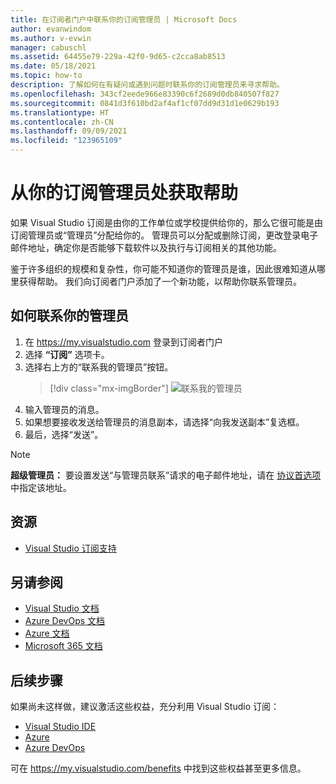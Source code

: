 ```yaml
---
title: 在订阅者门户中联系你的订阅管理员 | Microsoft Docs
author: evanwindom
ms.author: v-evwin
manager: cabuschl
ms.assetid: 64455e79-229a-42f0-9d65-c2cca8ab8513
ms.date: 05/18/2021
ms.topic: how-to
description: 了解如何在有疑问或遇到问题时联系你的订阅管理员来寻求帮助。
ms.openlocfilehash: 343cf2eede966e83390c6f2689d0db840507f827
ms.sourcegitcommit: 0841d3f610bd2af4af1cf07dd9d31d1e0629b193
ms.translationtype: HT
ms.contentlocale: zh-CN
ms.lasthandoff: 09/09/2021
ms.locfileid: "123965109"
---
```

# <a name="get-assistance-from-your-subscriptions-admin"></a>从你的订阅管理员处获取帮助
如果 Visual Studio 订阅是由你的工作单位或学校提供给你的，那么它很可能是由订阅管理员或“管理员”分配给你的。  管理员可以分配或删除订阅，更改登录电子邮件地址，确定你是否能够下载软件以及执行与订阅相关的其他功能。

鉴于许多组织的规模和复杂性，你可能不知道你的管理员是谁，因此很难知道从哪里获得帮助。  我们向订阅者门户添加了一个新功能，以帮助你联系管理员。   

## <a name="how-to-contact-your-admin"></a>如何联系你的管理员
1. 在 <https://my.visualstudio.com> 登录到订阅者门户
2. 选择 **“订阅”** 选项卡。 
3. 选择右上方的“联系我的管理员”按钮。 
   > [!div class="mx-imgBorder"]
   > ![联系我的管理员](_img/contact-my-admin/contact-my-admin-button.png "选择“联系我的管理员”按钮，输入消息，然后选择“发送”。")
4. 输入管理员的消息。
5. 如果想要接收发送给管理员的消息副本，请选择“向我发送副本”复选框。 
6. 最后，选择“发送”。

> [!NOTE]
> **超级管理员：** 要设置发送“与管理员联系”请求的电子邮件地址，请在 [协议首选项](admin-preferences.md#contact-email-address)中指定该地址。

## <a name="resources"></a>资源
- [Visual Studio 订阅支持](https://my.visualstudio.com/gethelp)

## <a name="see-also"></a>另请参阅
- [Visual Studio 文档](/visualstudio/)
- [Azure DevOps 文档](/azure/devops/)
- [Azure 文档](/azure/)
- [Microsoft 365 文档](/microsoft-365/)

## <a name="next-steps"></a>后续步骤
如果尚未这样做，建议激活这些权益，充分利用 Visual Studio 订阅：
- [Visual Studio IDE](vs-ide-benefit.md)
- [Azure](vs-azure.md)
- [Azure DevOps](vs-azure-devops.md)

可在 https://my.visualstudio.com/benefits 中找到这些权益甚至更多信息。